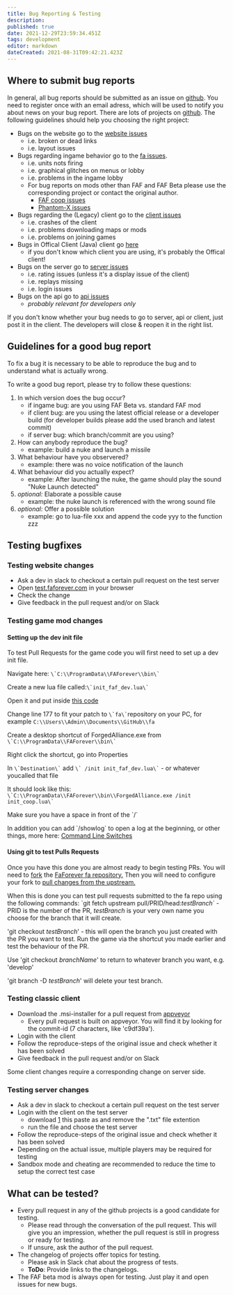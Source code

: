 ```yaml
---
title: Bug Reporting & Testing
description: 
published: true
date: 2021-12-29T23:59:34.451Z
tags: development
editor: markdown
dateCreated: 2021-08-31T09:42:21.423Z
---
```


## Where to submit bug reports

In general, all bug reports should be submitted as an issue on [github](https://github.com/FAForever). You need to register once with an email adress, which will be used to notify you about news on your bug report. There are lots of projects on [github](https://github.com/FAForever). The following guidelines should help you choosing the right project:
- Bugs on the website go to the [website issues](https://github.com/FAForever/website/issues)
	- i.e. broken or dead links
	- i.e. layout issues
- Bugs regarding ingame behavior go to the [fa issues](https://github.com/FAForever/fa/issues).
	- i.e. units nots firing
	- i.e. graphical glitches on menus or lobby
	- i.e. problems in the ingame lobby
	- For bug reports on mods other than FAF and FAF Beta please use the corresponding project or contact the original author.
		- [FAF coop issues](https://github.com/FAForever/fa-coop/issues)
		- [Phantom-X issues](https://github.com/FAForever/faf-phantomx/issues) 
- Bugs regarding the (Legacy) client go to the [client issues](https://github.com/FAForever/client/issues)
	- i.e. crashes of the client
	- i.e. problems downloading maps or mods
	- i.e. problems on joining games
- Bugs in Offical Client (Java) client go [here](https://github.com/FAForever/Downlords-faf-client/issues)
	- if you don't know which client you are using, it's probably the Offical client!
- Bugs on the server go to [server issues](https://github.com/FAForever/server/issues)
	- i.e. rating issues (unless it's a display issue of the client)
	- i.e. replays missing
	- i.e. login issues
- Bugs on the api go to [api issues](https://github.com/FAForever/api/issues)
	- *probably relevant for developers only*

If you don't know whether your bug needs to go to server, api or client, just post it in the client. The developers will close & reopen it in the right list.

## Guidelines for a good bug report

To fix a bug it is necessary to be able to reproduce the bug and to understand what is actually wrong.

To write a good bug report, please try to follow these questions:
1. In which version does the bug occur?
	- if ingame bug: are you using FAF Beta vs. standard FAF mod
	- if client bug: are you using the latest official release or a developer build (for developer builds please add the used branch and latest commit)
	- if server bug: which branch/commit are you using?
2. How can anybody reproduce the bug?
	- example: build a nuke and launch a missile
3. What behaviour have you observered?
	- example: there was no voice notification of the launch
4. What behaviour did you actually expect?
	- example: After launching the nuke, the game should play the sound "Nuke Launch detected"
5. *optional:* Elaborate a possible cause
	- example: the nuke launch is referenced with the wrong sound file
6. *optional:* Offer a possible solution
	- example: go to lua-file xxx and append the code yyy to the function zzz

## Testing bugfixes

### Testing website changes
- Ask a dev in slack to checkout a certain pull request on the test server
- Open [test.faforever.com](http://test.faforever.com) in your browser
- Check the change
- Give feedback in the pull request and/or on Slack

### Testing game mod changes

#### Setting up the dev init file

To test Pull Requests for the game code you will first need to set up a dev init file.

Navigate here: ```\`C:\\ProgramData\\FAForever\\bin\` ```

Create a new lua file called:``` \`init_faf_dev.lua\` ```

Open it and put inside [this code](http://pastebin.com/zt2x1gC6)

Change line 177 to fit your patch to ``` \`fa\` ```repository on your PC, for example `C:\\Users\\Admin\\Documents\\GitHub\\fa`

Create a desktop shortcut of ForgedAlliance.exe from ``` \`C:\\ProgramData\\FAForever\\bin\` ```

Right click the shortcut, go into Properties

In ``` \`Destination\` ``` add ``` \` /init init_faf_dev.lua\` ``` - or whatever youcalled that file

It should look like this: ``` \`C:\\ProgramData\\FAForever\\bin\\ForgedAlliance.exe /init init_coop.lua\` ```

Make sure you have a space in front of the \`/\`

In addition you can add \`/showlog\` to open a log at the beginning, or other things, more here: [Command Line Switches](/Command-Line-Switches)

#### Using git to test Pulls Requests

Once you have this done you are almost ready to begin testing PRs. You will need to [fork](https://help.github.com/articles/fork-a-repo/) the [FaForever fa repository.](https://github.com/FAForever/fa) Then you will need to configure your fork to [pull changes from the upstream.](https://help.github.com/articles/fork-a-repo/#step-3-configure-git-to-sync-your-fork-with-the-original-spoon-knife-repository)

When this is done you can test pull requests submitted to the fa repo using the following commands: \`git fetch upstream pull/PRID/head:*testBranch*\` - PRID is the number of the PR, *testBranch* is your very own name you choose for the branch that it will create.

'git checkout *testBranch*' - this will open the branch you just created with the PR you want to test. Run the game via the shortcut you made earlier and test the behaviour of the PR. 

Use 'git checkout *branchName*' to return to whatever branch you want, e.g. 'develop'

'git branch -D *testBranch*' will delete your test branch.

### Testing classic client
- Download the .msi-installer for a pull request from [appveyor](https://ci.appveyor.com/project/Sheeo/client/history)
	- Every pull request is built on appveyor. You will find it by looking for the commit-id (7 characters, like 'c9df39a').
- Login with the client
- Follow the reproduce-steps of the original issue and check whether it has been solved
- Give feedback in the pull request and/or on Slack

Some client changes require a corresponding change on server side.

### Testing server changes
- Ask a dev in slack to checkout a certain pull request on the test server
- Login with the client on the test server
	- download [1](https://pastebin.com/BeSCVczA) this paste as and remove the ".txt" file extention
	- run the file and choose the test server
- Follow the reproduce-steps of the original issue and check whether it has been solved
- Depending on the actual issue, multiple players may be required for testing
- Sandbox mode and cheating are recommended to reduce the time to setup the correct test case

## What can be tested?
- Every pull request in any of the github projects is a good candidate for testing.
	- Please read through the conversation of the pull request. This will give you an impression, whether the pull request is still in progress or ready for testing.
	- If unsure, ask the author of the pull request. 
- The changelog of projects offer topics for testing. 
	- Please ask in Slack chat about the progress of tests. 
	- **ToDo**: Provide links to the changelogs.
- The FAF beta mod is always open for testing. Just play it and open issues for new bugs.
